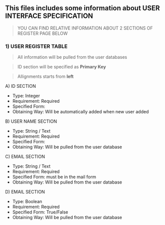 ## This files includes some information about USER INTERFACE SPECIFICATION 

>YOU CAN FIND RELATIVE INFORMATION ABOUT 2 SECTIONS OF REGISTER PAGE BELOW 



### **1) USER REGISTER TABLE**

>All information will be pulled from the user databases

>ID section will be specified as **Primary Key**

>Allignments starts from **left**



  A) ID SECTION
  
  - Type: Integer
  - Requirement: Required
  - Specified Form: 
  - Obtaining Way: Will be automatically added when new user added
  
  
   B) USER NAME SECTION
  
  - Type: String / Text
  - Requirement: Required
  - Specified Form: 
  - Obtaining Way: Will be pulled from the user database


   C) EMAIL SECTION
  
  - Type: String / Text
  - Requirement: Required
  - Specified Form: must be in the mail form
  - Obtaining Way: Will be pulled from the user database


   D) EMAIL SECTION
  
  - Type: Boolean
  - Requirement: Required
  - Specified Form: True/False
  - Obtaining Way: Will be pulled from the user database

